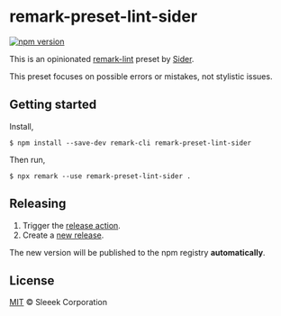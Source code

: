 # remark-preset-lint-sider

[![npm version](https://badge.fury.io/js/remark-preset-lint-sider.svg)](https://badge.fury.io/js/remark-preset-lint-sider)

This is an opinionated [remark-lint](https://github.com/remarkjs/remark-lint) preset by [Sider](https://sider.review/).

This preset focuses on possible errors or mistakes, not stylistic issues.

## Getting started

Install,

```shell-session
$ npm install --save-dev remark-cli remark-preset-lint-sider
```

Then run,

```shell-session
$ npx remark --use remark-preset-lint-sider .
```

## Releasing

1. Trigger the [release action](https://github.com/sider/remark-preset-lint-sider/actions?query=workflow%3ARelease).
2. Create a [new release](https://github.com/sider/remark-preset-lint-sider/releases).

The new version will be published to the npm registry **automatically**.

## License

[MIT](LICENSE) © Sleeek Corporation
